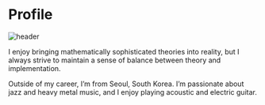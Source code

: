 # Profile

![header](https://capsule-render.vercel.app/api?type=waving&color=timeAuto&height=300&section=header&text=&fontSize=90)

I enjoy bringing mathematically sophisticated theories into reality, but I always strive to maintain a sense of balance between theory and implementation.

Outside of my career, I’m from Seoul, South Korea. I’m passionate about jazz and heavy metal music, and I enjoy playing acoustic and electric guitar.
